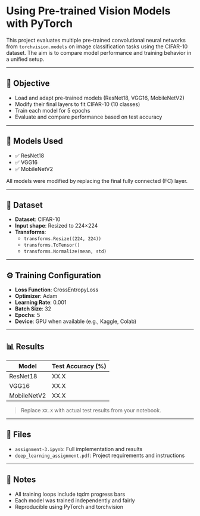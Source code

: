 # Using Pre-trained Vision Models with PyTorch

This project evaluates multiple pre-trained convolutional neural networks from `torchvision.models` on image classification tasks using the CIFAR-10 dataset. The aim is to compare model performance and training behavior in a unified setup.

---

## 🎯 Objective

- Load and adapt pre-trained models (ResNet18, VGG16, MobileNetV2)
- Modify their final layers to fit CIFAR-10 (10 classes)
- Train each model for 5 epochs
- Evaluate and compare performance based on test accuracy

---

## 🧠 Models Used

- ✅ ResNet18
- ✅ VGG16
- ✅ MobileNetV2

All models were modified by replacing the final fully connected (FC) layer.

---

## 🧪 Dataset

- **Dataset**: CIFAR-10
- **Input shape**: Resized to 224×224
- **Transforms**:
  - `transforms.Resize((224, 224))`
  - `transforms.ToTensor()`
  - `transforms.Normalize(mean, std)`

---

## ⚙️ Training Configuration

- **Loss Function**: CrossEntropyLoss
- **Optimizer**: Adam
- **Learning Rate**: 0.001
- **Batch Size**: 32
- **Epochs**: 5
- **Device**: GPU when available (e.g., Kaggle, Colab)

---

## 📊 Results

| Model        | Test Accuracy (%) |
|--------------|-------------------|
| ResNet18     | XX.X              |
| VGG16        | XX.X              |
| MobileNetV2  | XX.X              |

> Replace `XX.X` with actual test results from your notebook.

---

## 📁 Files

- `assignment-3.ipynb`: Full implementation and results
- `deep_learning_assignment.pdf`: Project requirements and instructions

---

## 📌 Notes

- All training loops include tqdm progress bars
- Each model was trained independently and fairly
- Reproducible using PyTorch and torchvision
